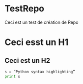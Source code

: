 # TestRepo
 Ceci est un test de création de Repo


# Ceci esst  un H1
## Ceci est un H2

```python
s = “Python syntax highlighting”
print s
```
